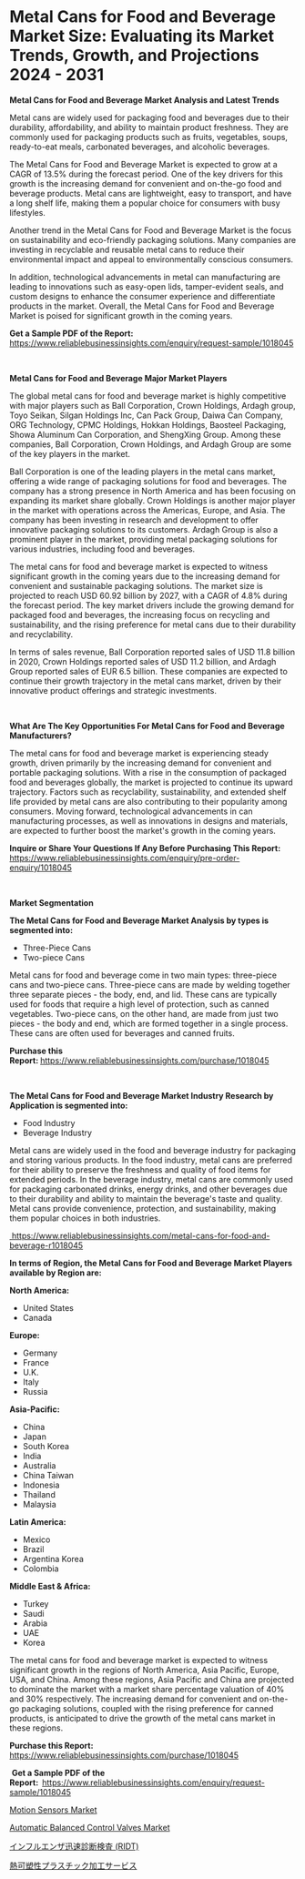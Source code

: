 <p><h1>Metal Cans for Food and Beverage Market Size: Evaluating its Market Trends, Growth, and Projections 2024 - 2031</h1></p><p><strong>Metal Cans for Food and Beverage Market Analysis and Latest Trends</strong></p>
<p><p>Metal cans are widely used for packaging food and beverages due to their durability, affordability, and ability to maintain product freshness. They are commonly used for packaging products such as fruits, vegetables, soups, ready-to-eat meals, carbonated beverages, and alcoholic beverages.</p><p>The Metal Cans for Food and Beverage Market is expected to grow at a CAGR of 13.5% during the forecast period. One of the key drivers for this growth is the increasing demand for convenient and on-the-go food and beverage products. Metal cans are lightweight, easy to transport, and have a long shelf life, making them a popular choice for consumers with busy lifestyles.</p><p>Another trend in the Metal Cans for Food and Beverage Market is the focus on sustainability and eco-friendly packaging solutions. Many companies are investing in recyclable and reusable metal cans to reduce their environmental impact and appeal to environmentally conscious consumers.</p><p>In addition, technological advancements in metal can manufacturing are leading to innovations such as easy-open lids, tamper-evident seals, and custom designs to enhance the consumer experience and differentiate products in the market. Overall, the Metal Cans for Food and Beverage Market is poised for significant growth in the coming years.</p></p>
<p><strong>Get a Sample PDF of the Report:&nbsp;</strong> <a href="https://www.reliablebusinessinsights.com/enquiry/request-sample/1018045">https://www.reliablebusinessinsights.com/enquiry/request-sample/1018045</a></p>
<p>&nbsp;</p>
<p><strong>Metal Cans for Food and Beverage Major Market Players</strong></p>
<p><p>The global metal cans for food and beverage market is highly competitive with major players such as Ball Corporation, Crown Holdings, Ardagh group, Toyo Seikan, Silgan Holdings Inc, Can Pack Group, Daiwa Can Company, ORG Technology, CPMC Holdings, Hokkan Holdings, Baosteel Packaging, Showa Aluminum Can Corporation, and ShengXing Group. Among these companies, Ball Corporation, Crown Holdings, and Ardagh Group are some of the key players in the market.</p><p>Ball Corporation is one of the leading players in the metal cans market, offering a wide range of packaging solutions for food and beverages. The company has a strong presence in North America and has been focusing on expanding its market share globally. Crown Holdings is another major player in the market with operations across the Americas, Europe, and Asia. The company has been investing in research and development to offer innovative packaging solutions to its customers. Ardagh Group is also a prominent player in the market, providing metal packaging solutions for various industries, including food and beverages.</p><p>The metal cans for food and beverage market is expected to witness significant growth in the coming years due to the increasing demand for convenient and sustainable packaging solutions. The market size is projected to reach USD 60.92 billion by 2027, with a CAGR of 4.8% during the forecast period. The key market drivers include the growing demand for packaged food and beverages, the increasing focus on recycling and sustainability, and the rising preference for metal cans due to their durability and recyclability.</p><p>In terms of sales revenue, Ball Corporation reported sales of USD 11.8 billion in 2020, Crown Holdings reported sales of USD 11.2 billion, and Ardagh Group reported sales of EUR 6.5 billion. These companies are expected to continue their growth trajectory in the metal cans market, driven by their innovative product offerings and strategic investments.</p></p>
<p>&nbsp;</p>
<p><strong>What Are The Key Opportunities For Metal Cans for Food and Beverage Manufacturers?</strong></p>
<p><p>The metal cans for food and beverage market is experiencing steady growth, driven primarily by the increasing demand for convenient and portable packaging solutions. With a rise in the consumption of packaged food and beverages globally, the market is projected to continue its upward trajectory. Factors such as recyclability, sustainability, and extended shelf life provided by metal cans are also contributing to their popularity among consumers. Moving forward, technological advancements in can manufacturing processes, as well as innovations in designs and materials, are expected to further boost the market's growth in the coming years.</p></p>
<p><strong>Inquire or Share Your Questions If Any Before Purchasing This Report:</strong> <a href="https://www.reliablebusinessinsights.com/enquiry/pre-order-enquiry/1018045">https://www.reliablebusinessinsights.com/enquiry/pre-order-enquiry/1018045</a></p>
<p>&nbsp;</p>
<p><strong>Market Segmentation</strong></p>
<p><strong>The Metal Cans for Food and Beverage Market Analysis by types is segmented into:</strong></p>
<p><ul><li>Three-Piece Cans</li><li>Two-piece Cans</li></ul></p>
<p><p>Metal cans for food and beverage come in two main types: three-piece cans and two-piece cans. Three-piece cans are made by welding together three separate pieces - the body, end, and lid. These cans are typically used for foods that require a high level of protection, such as canned vegetables. Two-piece cans, on the other hand, are made from just two pieces - the body and end, which are formed together in a single process. These cans are often used for beverages and canned fruits.</p></p>
<p><strong>Purchase this Report:&nbsp;</strong><a href="https://www.reliablebusinessinsights.com/purchase/1018045">https://www.reliablebusinessinsights.com/purchase/1018045</a></p>
<p>&nbsp;</p>
<p><strong>The Metal Cans for Food and Beverage Market Industry Research by Application is segmented into:</strong></p>
<p><ul><li>Food Industry</li><li>Beverage Industry</li></ul></p>
<p><p>Metal cans are widely used in the food and beverage industry for packaging and storing various products. In the food industry, metal cans are preferred for their ability to preserve the freshness and quality of food items for extended periods. In the beverage industry, metal cans are commonly used for packaging carbonated drinks, energy drinks, and other beverages due to their durability and ability to maintain the beverage's taste and quality. Metal cans provide convenience, protection, and sustainability, making them popular choices in both industries.</p></p>
<p><a href="https://www.reliablebusinessinsights.com/metal-cans-for-food-and-beverage-r1018045">&nbsp;https://www.reliablebusinessinsights.com/metal-cans-for-food-and-beverage-r1018045</a></p>
<p><strong>In terms of Region, the Metal Cans for Food and Beverage Market Players available by Region are:</strong></p>
<p>
    <p> <strong> North America: </strong>
        <ul>
            <li>United States</li>
            <li>Canada</li>
        </ul>
        </p> 
    <p> <strong> Europe: </strong>
        <ul>
            <li>Germany</li>
            <li>France</li>
            <li>U.K.</li>
            <li>Italy</li>
            <li>Russia</li>
        </ul>
        </p> 
    <p> <strong> Asia-Pacific: </strong>
        <ul>
            <li>China</li>
            <li>Japan</li>
            <li>South Korea</li>
            <li>India</li>
            <li>Australia</li>
            <li>China Taiwan</li>
            <li>Indonesia</li>
            <li>Thailand</li>
            <li>Malaysia</li>
        </ul>
        </p> 
    <p> <strong> Latin America: </strong>
        <ul>
            <li>Mexico</li>
            <li>Brazil</li>
            <li>Argentina Korea</li>
            <li>Colombia</li>
        </ul>
        </p> 
    <p> <strong> Middle East & Africa: </strong>
        <ul>
            <li>Turkey</li>
            <li>Saudi</li>
            <li>Arabia</li>
            <li>UAE</li>
            <li>Korea</li>
        </ul>
    </p>
    </p>
<p><p>The metal cans for food and beverage market is expected to witness significant growth in the regions of North America, Asia Pacific, Europe, USA, and China. Among these regions, Asia Pacific and China are projected to dominate the market with a market share percentage valuation of 40% and 30% respectively. The increasing demand for convenient and on-the-go packaging solutions, coupled with the rising preference for canned products, is anticipated to drive the growth of the metal cans market in these regions.</p></p>
<p><strong>Purchase this Report: </strong><a href="https://www.reliablebusinessinsights.com/purchase/1018045">https://www.reliablebusinessinsights.com/purchase/1018045</a></p>
<p>&nbsp;<strong>Get a Sample PDF of the Report:&nbsp;&nbsp;</strong><a href="https://www.reliablebusinessinsights.com/enquiry/request-sample/1018045">https://www.reliablebusinessinsights.com/enquiry/request-sample/1018045</a></p>
<p><strong></strong></p>
<p><p><a href="https://github.com/mabutironaldo/Market-Research-Report-List-4/blob/main/motion-sensors-market.md">Motion Sensors Market</a></p><p><a href="https://www.linkedin.com/pulse/automatic-balanced-control-valves-market-growth-trends-covid-19-dkase?trackingId=cuAJg73k3UZMOWcvddHa4A%3D%3D">Automatic Balanced Control Valves Market</a></p><p><a href="https://github.com/ihabdkwlxs948/Market-Research-Report-List-2/blob/main/969166094299.md">インフルエンザ迅速診断検査 (RIDT)</a></p><p><a href="https://medium.com/@jewelardner5656/%E7%86%B1%E5%8F%AF%E5%A1%91%E5%8A%A0%E5%B7%A5%E3%82%B5%E3%83%BC%E3%83%93%E3%82%B9%E5%B8%82%E5%A0%B4%E8%A6%8F%E6%A8%A1-%E5%B8%82%E5%A0%B4%E5%B1%95%E6%9C%9B%E3%81%A8%E5%B8%82%E5%A0%B4%E4%BA%88%E6%B8%AC-2024%E5%B9%B4%E3%81%8B%E3%82%892031%E5%B9%B4%E3%81%BE%E3%81%A7-957ab4e8be2d">熱可塑性プラスチック加工サービス</a></p></p>